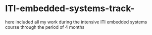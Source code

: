 # ITI-embedded-systems-track-
here included all my work during the intensive ITI embedded systems course through the period of 4 months
